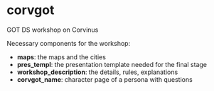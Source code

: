 # corvgot
GOT DS workshop on Corvinus

Necessary components for the workshop:

- __maps__: the maps and the cities
- __pres_templ__: the presentation template needed for the final stage
- __workshop_description__: the details, rules, explanations
- __corvgot_name__: character page of a persona with questions
